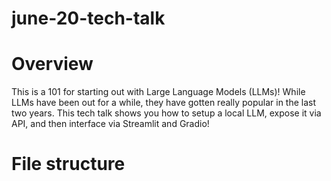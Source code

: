 # june-20-tech-talk
 
# Overview
This is a 101 for starting out with Large Language Models (LLMs)! While LLMs have been out for a while, they have gotten really popular in the last two years. This tech talk shows you how to setup a local LLM, expose it via API, and then interface via Streamlit and Gradio! 

# File structure
